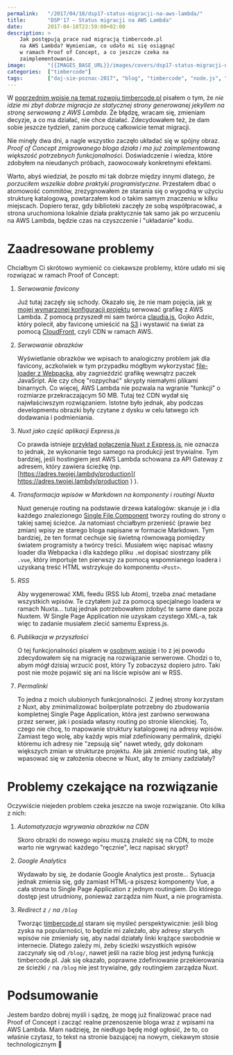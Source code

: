 ```yaml
---
permalink:   "/2017/04/18/dsp17-status-migracji-na-aws-lambda/"
title:       "DSP'17 — Status migracji na AWS Lambda"
date:        2017-04-18T23:59:00+02:00
description: >
    Jak postępują prace nad migracją timbercode.pl
    na AWS Lambda? Wymieniam, co udało mi się osiągnąć
    w ramach Proof of Concept, a co jeszcze czeka na
    zaimplementowanie.
image:       "{{IMAGES_BASE_URL}}/images/covers/dsp17-status-migracji-na-aws-lambda.png"
categories:  ["timbercode"]
tags:        ["daj-sie-poznac-2017", "blog", "timbercode", "node.js", "express", "nuxt", "aws", "lambda", "claudia.js"]
---
```


W [poprzednim wpisie na temat rozwoju timbercode.pl]( /blog/2017/04/11/dsp17-w-polowie-drogi/ )
pisałem o tym, że *nie idzie mi zbyt dobrze migracja ze statycznej strony
generowanej jekyllem na stronę serwowaną z AWS Lambda*. Że błądzę,
wracam się, zmieniam decyzje, a co ma działać, nie chce działać.
Zdecydowałem też, że dam sobie jeszcze tydzień, zanim porzucę całkowicie
temat migracji.

Nie minęły dwa dni, a nagle wszystko zaczęło układać się
w spójny obraz. *Proof of Concept zmigrowanego bloga
działa i ma już zaimplementowaną większość potrzebnych 
funkcjonalności.* Doświadczenie i wiedza, które zdobyłem na nieudanych
próbach, zaowocowały konkretnymi efektami.

Warto, abyś wiedział,
że poszło mi tak dobrze między innymi dlatego, że *porzuciłem wszelkie
dobre praktyki programistyczne*. Przestałem dbać o atomowość
commitów, zrezygnowałem ze starania się o wygodną w użyciu strukturę katalogową,
powtarzałem kod o takim samym znaczeniu w kilku miejscach.
Dopiero teraz, gdy biblioteki zaczęły ze sobą współpracować, 
a strona uruchomiona lokalnie działa praktycznie tak samo jak
po wrzuceniu na AWS Lambda, będzie czas na czyszczenie
i "układanie" kodu.

# Zaadresowane problemy

Chciałbym Ci skrótowo wymienić co ciekawsze problemy,
które udało mi się rozwiązać w ramach Proof of Concept:

1. *Serwowanie favicony*

    Już tutaj zaczęły się schody. Okazało się, że nie mam pojęcia, jak
    [w mojej wymarzonej konfiguracji projektu]( https://claudiajs.com/tutorials/serverless-express.html )
    serwować grafikę z AWS Lambda. Z pomocą przyszedł mi sam twórca 
    [claudia.js]( https://claudiajs.com/ ), Gojko Adzic,
    który polecił, aby faviconę umieścić na 
    [S3]( https://console.aws.amazon.com/s3 )
    i wystawić na świat za pomocą
    [CloudFront]( https://console.aws.amazon.com/cloudfront ),
    czyli CDN w ramach AWS.
    
1. *Serwowanie obrazków*

    Wyświetlanie obrazków we wpisach to analogiczny problem jak dla favicony, aczkolwiek w tym przypadku
    mógłbym wykorzystać [file-loader z Webpacka]( https://github.com/webpack-contrib/file-loader ),
    aby zagnieździć grafikę wewnątrz paczek JavaSript. Ale czy chcę
    "rozpychać" skrypty niemałymi plikami binarnych. Co więcej, AWS Lambda 
    nie pozwala na wgranie "funkcji" o rozmiarze przekraczającym 50 MB.
    Tutaj też CDN wydał się
    najwłaściwszym rozwiązaniem. Istotne było jednak, aby podczas developmentu
    obrazki były czytane z dysku w celu łatwego ich dodawania i podmieniania.

1. *Nuxt jako część aplikacji Express.js*

    Co prawda istnieje [przykład połączenia Nuxt z Express.js]( https://github.com/nuxt/express ),
    nie oznacza to jednak, że wykonanie tego samego na produkcji jest trywialne.
    Tym bardziej, jeśli hostingiem jest AWS Lambda schowana za API Gateway
    z adresem, który zawiera ścieżkę (np.
    [https://adres.twojej.lambdy/production]( https://adres.twojej.lambdy/production )
    ).
    
1. *Transformacja wpisów w Markdown na komponenty i routingi Nuxta*

    Nuxt generuje routing na podstawie drzewa katalogów: skanuje je i dla każdego znalezionego
    [Single File Component]( https://vuejs.org/v2/guide/single-file-components.html )
    tworzy routing do strony o takiej samej ścieżce.
    Ja natomiast chciałbym
    przenieść (prawie bez zmian) wpisy ze starego bloga napisane w formacie Markdown.
    Tym bardziej, że ten format cechuje się świetną równowagą pomiędzy
    światem programisty a twórcy treści. Musiałem więc napisać
    własny loader dla Webpacka i dla każdego pliku `.md` dopisać 
    siostrzany plik `.vue`, który importuje ten pierwszy za pomocą
    wspomnianego loadera i uzyskaną treść HTML wstrzykuje do 
komponentu `<Post>`.

1. *RSS*

    Aby wygenerować XML feedu (RSS lub Atom), trzeba znać metadane wszystkich
    wpisów. Te czytałem już za pomocą specjalnego loadera w ramach
    Nuxta… tutaj jednak potrzebowałem zdobyć te same dane poza Nuxtem.
    W Single Page Application nie uzyskam czystego XML-a, tak więc
    to zadanie musiałem zlecić samemu Express.js.
    
1. *Publikacja w przyszłości*

    O tej funkcjonalności pisałem w
    [osobnym wpisie]( /blog/2017/03/28/dsp17-jeden-feature-ktory-zmienia-stos-technologiczny/ )
    i to z jej powodu zdecydowałem się na migrację na rozwiązanie serwerowe.
    Chodzi o to, abym mógł dzisiaj wrzucić post, który Ty zobaczysz
    dopiero jutro. Taki post nie może pojawić się ani na liście wpisów
    ani w RSS.
    
1. *Permalinki*

    To jedna z moich ulubionych funkcjonalności. Z jednej strony korzystam
    z Nuxt, aby zminimalizować boilperplate potrzebny do zbudowania
    kompletnej Single Page Application, która jest zarówno
    serwowana przez serwer, jak i posiada własny routing po stronie
    klienckiej. To, czego nie chcę, to mapowanie struktury
    katalogowej na adresy wpisów. Zamiast tego wolę, aby 
    każdy wpis miał zdefiniowany permalink, dzięki któremu
    ich adresy nie "zepsują się" nawet wtedy, gdy dokonam większych zmian
    w strukturze projektu. Ale jak zmienić routing tak, aby
    wpasować się w założenia obecne w Nuxt, aby te zmiany zadziałały?
   
# Problemy czekające na rozwiązanie

Oczywiście niejeden problem czeka jeszcze na swoje rozwiązanie. Oto
kilka z nich:

1. *Automatyzacja wgrywania obrazków na CDN*

    Skoro obrazki do nowego wpisu muszą znaleźć się na CDN, to może warto 
    nie wgrywać każdego "ręcznie", lecz napisać skrypt?
    
1. *Google Analytics*

    Wydawało by się, że dodanie Google Analytics jest proste…
    Sytuacja jednak zmienia się, gdy zamiast HTML-a piszesz
    komponenty Vue, a cała strona to Single Page Application
    z jednym routingiem. Do którego dostęp jest utrudniony,
    ponieważ zarządza nim Nuxt, a nie programista.
    
 1. *Redirect z `/` na `/blog`*
 
    Tworząc [timbercode.pl]( http://timbercode.pl )
    staram się myśleć perspektywicznie: jeśli blog zyska na popularności,
    to będzie mi zależało, aby adresy starych wpisów nie zmieniały się,
    aby nadal działały linki krążące swobodnie w internecie.
    Dlatego zależy mi, żeby ścieżki wszystkich wpisów zaczynały się
    od `/blog/`, nawet jeśli na razie blog jest jedyną funkcją
    timbercode.pl. Jak się okazało, poprawne zdefiniowanie przekierowania
    ze ścieżki `/` na `/blog` nie jest trywialne, gdy routingiem zarządza
    Nuxt.
 
# Podsumowanie

Jestem bardzo dobrej myśli i sądzę, że mogę już finalizować
prace nad Proof of Concept i zacząć realne przenoszenie bloga
wraz z wpisami na AWS Lambda. Mam nadzieję, że niedługo
będę mógł ogłosić, że to, co właśnie czytasz, to tekst
na stronie bazującej na nowym, ciekawym stosie technologicznym 🙂
